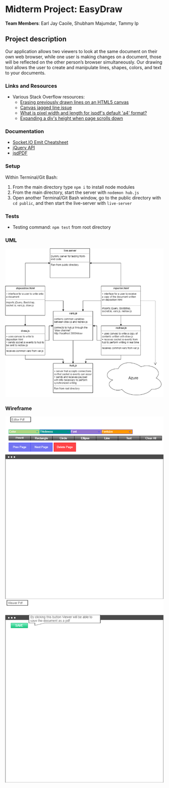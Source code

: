 # Midterm Project: EasyDraw

**Team Members**: Earl Jay Caoile, Shubham Majumdar, Tammy Ip

## Project description

Our application allows two viewers to look at the same document on their own web browser, while one user is making changes on a document, those will be reflected on the other person’s browser simultaneously. Our drawing tool allows the user to create and manipulate lines, shapes, colors, and text to your documents.

### Links and Resources

- Various Stack Overflow resources:
  - [Erasing previously drawn lines on an HTML5 canvas](https://stackoverflow.com/questions/7365436/erasing-previously-drawn-lines-on-an-html5-canvas)
  - [Canvas jagged line issue](https://stackoverflow.com/questions/18836918/canvas-jagged-line-issue)
  - [What is pixel width and length for jspdf's default 'a4' format?](https://stackoverflow.com/questions/44757411/what-is-pixel-width-and-length-for-jspdfs-default-a4-format)
  - [Expanding a div's height when page scrolls down](https://stackoverflow.com/questions/38328697/expanding-a-divs-height-when-page-scrolls-down)

### Documentation

- [Socket.IO Emit Cheatsheet](https://socket.io/docs/emit-cheatsheet/)
- [jQuery API](https://api.jquery.com/)
- [jsdPDF](http://raw.githack.com/MrRio/jsPDF/master/docs/)

### Setup

Within Terminal/Git Bash:

1. From the main directory type `npm i` to install node modules
2. From the main directory, start the server with `nodemon hub.js`
3. Open another Terminal/Git Bash window, go to the public directory with `cd public`, and then start the live-server with `live-server`

### Tests

- Testing command: `npm test` from root directory

### UML

![UML](midterm-uml.png)

### Wireframe

![Wireframe Page 1](Wireframe_1.png)
![Wireframe Page 2](Wireframe_2.png)
